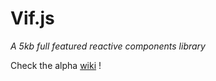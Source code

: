 # Vif.js

_A 5kb full featured reactive components library_

Check the alpha [wiki](./doc/wiki/README.md) !
